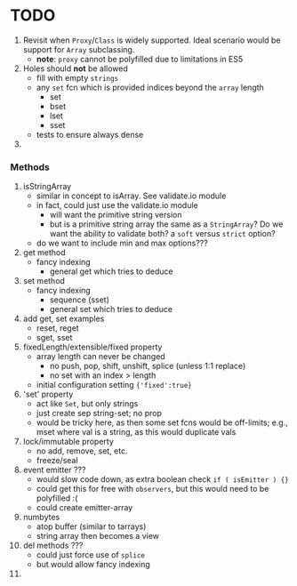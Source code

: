 TODO
====

1. Revisit when `Proxy`/`Class` is widely supported. Ideal scenario would be support for `Array` subclassing.
	-	__note__: `proxy` cannot be polyfilled due to limitations in ES5
2. Holes should __not__ be allowed
	-	fill with empty `strings`
	-	any `set` fcn which is provided indices beyond the `array` length
		-	set
		-	bset
		-	lset
		-	sset
	-	tests to ensure always dense
3.


### Methods

1. isStringArray
	-	similar in concept to isArray. See validate.io module
	-	in fact, could just use the validate.io module
		-	will want the primitive string version
		-	but is a primitive string array the same as a `StringArray`? Do we want the ability to validate both? a `soft` versus `strict` option?
	-	do we want to include min and max options???
2. get method
	-	fancy indexing
		-	general get which tries to deduce
3. set method
	-	fancy indexing
		-	sequence (sset)
		-	general set which tries to deduce
4. add get, set examples
	-	reset, reget
	-	sget, sset
5. fixedLength/extensible/fixed property
	-	array length can never be changed
		-	no push, pop, shift, unshift, splice (unless 1:1 replace)
		-	no set with an index > length
	-	initial configuration setting `{'fixed':true}`
6. 'set' property
	-	act like `Set`, but only strings
	-	just create sep string-set; no prop
	-	would be tricky here, as then some set fcns would be off-limits; e.g., mset where val is a string, as this would duplicate vals
7. lock/immutable property
	-	no add, remove, set, etc.
	-	freeze/seal
8. event emitter ???
	-	would slow code down, as extra boolean check `if ( isEmitter ) {}`
	-	could get this for free with `observers`, but this would need to be polyfilled :(
	-	could create emitter-array
9. numbytes
	-	atop buffer (similar to tarrays)
	-	string array then becomes a view
10. del methods ???
	-	could just force use of `splice`
	-	but would allow fancy indexing
11. 

